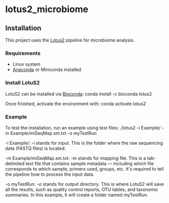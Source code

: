# lotus2_microbiome

## Installation

This project uses the [Lotus2](https://github.com/lotus-pipeline/lotus2) pipeline for microbiome analysis.

### Requirements
- Linux system
- [Anaconda](https://www.anaconda.com/) or Miniconda installed

### Install LotuS2

LotuS2 can be installed via [Bioconda](https://anaconda.org/bioconda/lotus2):
conda install -c bioconda lotus2

Once finished, activate the environment with:
conda activate lotus2

### Example

To test the installation, run an example using test files:
./lotus2 -i Example/ -m Example/miSeqMap.sm.txt -o myTestRun

-i Example/:	-i stands for input. This is the folder where the raw sequencing data (FASTQ files) is located.

-m Example/miSeqMap.sm.txt:	-m stands for mapping file. This is a tab-delimited text file that contains sample metadata — including which file corresponds to which sample, primers used, groups, etc. It's required to tell the pipeline how to process the input data.

-o myTestRun:	-o stands for output directory. This is where LotuS2 will save all the results, such as quality control reports, OTU tables, and taxonomic summaries. In this example, it will create a folder named myTestRun.
